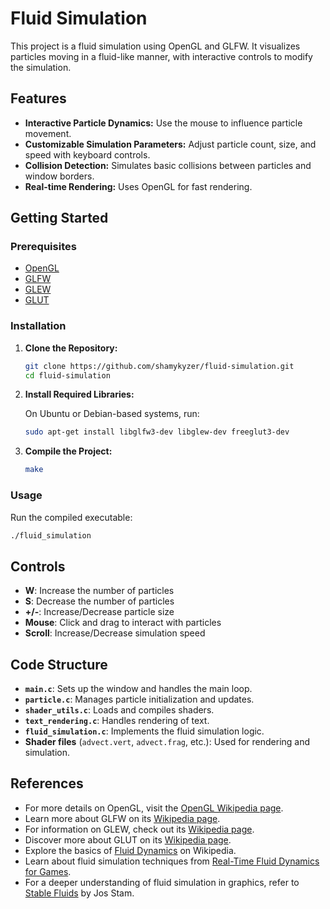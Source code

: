 # Fluid Simulation

This project is a fluid simulation using OpenGL and GLFW. It visualizes particles moving in a fluid-like manner, with interactive controls to modify the simulation.

## Features

- **Interactive Particle Dynamics:** Use the mouse to influence particle movement.
- **Customizable Simulation Parameters:** Adjust particle count, size, and speed with keyboard controls.
- **Collision Detection:** Simulates basic collisions between particles and window borders.
- **Real-time Rendering:** Uses OpenGL for fast rendering.

## Getting Started

### Prerequisites

- [OpenGL](https://www.opengl.org/)
- [GLFW](https://www.glfw.org/)
- [GLEW](http://glew.sourceforge.net/)
- [GLUT](https://www.opengl.org/resources/libraries/glut/)

### Installation

1. **Clone the Repository:**

   ```sh
   git clone https://github.com/shamykyzer/fluid-simulation.git
   cd fluid-simulation
   ```

2. **Install Required Libraries:**

   On Ubuntu or Debian-based systems, run:

   ```sh
   sudo apt-get install libglfw3-dev libglew-dev freeglut3-dev
   ```

3. **Compile the Project:**

   ```sh
   make
   ```

### Usage

Run the compiled executable:

```sh
./fluid_simulation
```

## Controls

- **W**: Increase the number of particles
- **S**: Decrease the number of particles
- **+/-**: Increase/Decrease particle size
- **Mouse**: Click and drag to interact with particles
- **Scroll**: Increase/Decrease simulation speed

## Code Structure

- **`main.c`**: Sets up the window and handles the main loop.
- **`particle.c`**: Manages particle initialization and updates.
- **`shader_utils.c`**: Loads and compiles shaders.
- **`text_rendering.c`**: Handles rendering of text.
- **`fluid_simulation.c`**: Implements the fluid simulation logic.
- **Shader files** (`advect.vert`, `advect.frag`, etc.): Used for rendering and simulation.

## References

- For more details on OpenGL, visit the [OpenGL Wikipedia page](https://en.wikipedia.org/wiki/OpenGL).
- Learn more about GLFW on its [Wikipedia page](https://en.wikipedia.org/wiki/GLFW).
- For information on GLEW, check out its [Wikipedia page](https://en.wikipedia.org/wiki/OpenGL_Extension_Wrangler_Library).
- Discover more about GLUT on its [Wikipedia page](https://en.wikipedia.org/wiki/OpenGL_Utility_Toolkit).
- Explore the basics of [Fluid Dynamics](https://en.wikipedia.org/wiki/Fluid_dynamics) on Wikipedia.
- Learn about fluid simulation techniques from [Real-Time Fluid Dynamics for Games](http://developer.download.nvidia.com/books/HTML/gpugems/gpugems_ch38.html).
- For a deeper understanding of fluid simulation in graphics, refer to [Stable Fluids](https://www.cs.ubc.ca/~rbridson/docs/bridson-siggraph2007-tutorial-notes.pdf) by Jos Stam.
